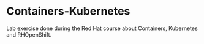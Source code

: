 # Containers-Kubernetes
Lab exercise done during the Red Hat course about Containers, Kubernetes and RHOpenShift.
